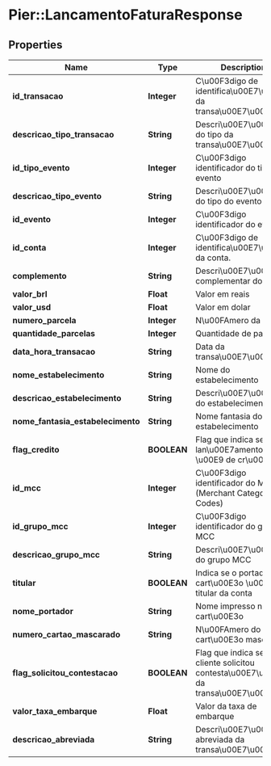 # Pier::LancamentoFaturaResponse

## Properties
Name | Type | Description | Notes
------------ | ------------- | ------------- | -------------
**id_transacao** | **Integer** | C\u00F3digo de identifica\u00E7\u00E3o da transa\u00E7\u00E3o | [optional] 
**descricao_tipo_transacao** | **String** | Descri\u00E7\u00E3o do tipo da transa\u00E7\u00E3o | [optional] 
**id_tipo_evento** | **Integer** | C\u00F3digo identificador do tipo do evento | [optional] 
**descricao_tipo_evento** | **String** | Descri\u00E7\u00E3o do tipo do evento | [optional] 
**id_evento** | **Integer** | C\u00F3digo identificador do evento | [optional] 
**id_conta** | **Integer** | C\u00F3digo de identifica\u00E7\u00E3o da conta. | [optional] 
**complemento** | **String** | Descri\u00E7\u00E3o complementar do evento | [optional] 
**valor_brl** | **Float** | Valor em reais | [optional] 
**valor_usd** | **Float** | Valor em dolar | [optional] 
**numero_parcela** | **Integer** | N\u00FAmero da parcela | [optional] 
**quantidade_parcelas** | **Integer** | Quantidade de parcelas | [optional] 
**data_hora_transacao** | **String** | Data da transa\u00E7\u00E3o | [optional] 
**nome_estabelecimento** | **String** | Nome do estabelecimento | [optional] 
**descricao_estabelecimento** | **String** | Descri\u00E7\u00E3o do estabelecimento | [optional] 
**nome_fantasia_estabelecimento** | **String** | Nome fantasia do estabelecimento | [optional] 
**flag_credito** | **BOOLEAN** | Flag que indica se o lan\u00E7amento \u00E9 de cr\u00E9dito | [optional] 
**id_mcc** | **Integer** | C\u00F3digo identificador do MCC (Merchant Category Codes) | [optional] 
**id_grupo_mcc** | **Integer** | C\u00F3digo identificador do grupo MCC | [optional] 
**descricao_grupo_mcc** | **String** | Descri\u00E7\u00E3o do grupo MCC | [optional] 
**titular** | **BOOLEAN** | Indica se o portador do cart\u00E3o \u00E9 o titular da conta | [optional] 
**nome_portador** | **String** | Nome impresso no cart\u00E3o | [optional] 
**numero_cartao_mascarado** | **String** | N\u00FAmero do cart\u00E3o mascarado | [optional] 
**flag_solicitou_contestacao** | **BOOLEAN** | Flag que indica se o cliente solicitou contesta\u00E7\u00E3o da transa\u00E7\u00E3o | [optional] 
**valor_taxa_embarque** | **Float** | Valor da taxa de embarque | [optional] 
**descricao_abreviada** | **String** | Descri\u00E7\u00E3o abreviada da transa\u00E7\u00E3o | [optional] 



